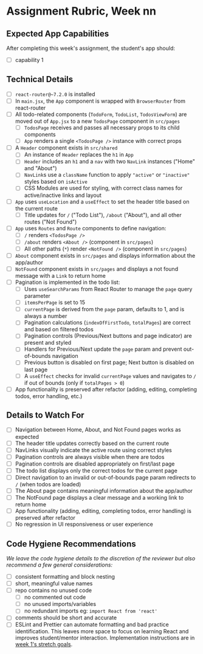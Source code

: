 # Assignment Rubric, Week nn

## Expected App Capabilities

After completing this week's assignment, the student's app should:

- [ ] capability 1

## Technical Details

- [ ] `react-router@~7.2.0` is installed
- [ ] In `main.jsx`, the `App` component is wrapped with `BrowserRouter` from react-router
- [ ] All todo-related components (`TodoForm`, `TodoList`, `TodosViewForm`) are moved out of `App.jsx` to a new `TodosPage` component in `src/pages`
  - [ ] `TodosPage` receives and passes all necessary props to its child components
  - [ ] `App` renders a single `<TodosPage />` instance with correct props
- [ ] A `Header` component exists in `src/shared`
  - [ ] An instance of `Header` replaces the `h1` in `App`
  - [ ] `Header` includes an `h1` and a `nav` with two `NavLink` instances ("Home" and "About")
  - [ ] `NavLink`s use a `className` function to apply `"active"` or `"inactive"` styles based on `isActive`
  - [ ] CSS Modules are used for styling, with correct class names for active/inactive links and layout
- [ ] `App` uses `useLocation` and a `useEffect` to set the header title based on the current route
  - [ ] Title updates for `/` ("Todo List"), `/about` ("About"), and all other routes ("Not Found")
- [ ] `App` uses `Routes` and `Route` components to define navigation:
  - [ ] `/` renders `<TodosPage />`
  - [ ] `/about` renders `<About />` (component in `src/pages`)
  - [ ] All other paths (`*`) render `<NotFound />` (component in `src/pages`)
- [ ] `About` component exists in `src/pages` and displays information about the app/author
- [ ] `NotFound` component exists in `src/pages` and displays a not found message with a `Link` to return home
- [ ] Pagination is implemented in the todo list:
  - [ ] Uses `useSearchParams` from React Router to manage the `page` query parameter
  - [ ] `itemsPerPage` is set to 15
  - [ ] `currentPage` is derived from the `page` param, defaults to 1, and is always a number
  - [ ] Pagination calculations (`indexOfFirstTodo`, `totalPages`) are correct and based on filtered todos
  - [ ] Pagination controls (Previous/Next buttons and page indicator) are present and styled
  - [ ] Handlers for Previous/Next update the `page` param and prevent out-of-bounds navigation
  - [ ] Previous button is disabled on first page; Next button is disabled on last page
  - [ ] A `useEffect` checks for invalid `currentPage` values and navigates to `/` if out of bounds (only if `totalPages > 0`)
- [ ] App functionality is preserved after refactor (adding, editing, completing todos, error handling, etc.)

## Details to Watch For

- [ ] Navigation between Home, About, and Not Found pages works as expected
- [ ] The header title updates correctly based on the current route
- [ ] NavLinks visually indicate the active route using correct styles
- [ ] Pagination controls are always visible when there are todos
- [ ] Pagination controls are disabled appropriately on first/last page
- [ ] The todo list displays only the correct todos for the current page
- [ ] Direct navigation to an invalid or out-of-bounds page param redirects to `/` (when todos are loaded)
- [ ] The About page contains meaningful information about the app/author
- [ ] The NotFound page displays a clear message and a working link to return home
- [ ] App functionality (adding, editing, completing todos, error handling) is preserved after refactor
- [ ] No regression in UI responsiveness or user experience

## Code Hygiene Recommendations

*We leave the code hygiene details to the discretion of the reviewer but also recommend a few general considerations:*

- [ ] consistent formatting and block nesting
- [ ] short, meaningful value names
- [ ] repo contains no unused code
  - [ ] no commented out code
  - [ ] no unused imports/variables
  - [ ] no redundant imports eg: `import React from 'react'`
- [ ] comments should be short and accurate
- [ ] ESLint and Prettier can automate formatting and bad practice identification. This leaves more space to focus on learning React and improves student/mentor interaction. Implementation instructions are in [week 1's stretch goals](https://github.com/Code-the-Dream-School/react-curriculum-v3/blob/main/learns-app-content/assignments/week-01.md#stretch-goals-instructions-optional).
